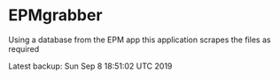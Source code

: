 # EPMgrabber
Using a database from the EPM app this application scrapes the files as required


Latest backup: Sun Sep 8 18:51:02 UTC 2019
